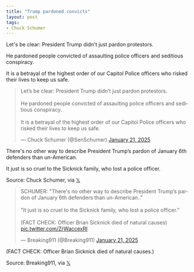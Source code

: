 ```yaml
---
title: "Trump pardoned convicts"
layout: post
tags:
- Chuck Schumer
---
```


Let's be clear: President Trump didn't just pardon protestors.

He pardoned people convicted of assaulting police officers and seditious conspiracy.

It is a betrayal of the highest order of our Capitol Police officers who risked their lives to keep us safe.

<blockquote class="twitter-tweet"><p lang="en" dir="ltr">Let’s be clear: President Trump didn’t just pardon protestors.<br><br>He pardoned people convicted of assaulting police officers and seditious conspiracy.<br><br>It is a betrayal of the highest order of our Capitol Police officers who risked their lives to keep us safe.</p>&mdash; Chuck Schumer (@SenSchumer) <a href="https://twitter.com/SenSchumer/status/1881809343559205219?ref_src=twsrc%5Etfw">January 21, 2025</a></blockquote>

There's no other way to describe President Trump’s pardon of January 6th defenders than un-American.

It just is so cruel to the Sicknick family, who lost a police officer.

Source: Chuck Schumer, via [𝕏](https://x.com)

<blockquote class="twitter-tweet"><p lang="en" dir="ltr">SCHUMER: &quot;There&#39;s no other way to describe President Trump’s pardon of January 6th defenders than un-American..&quot;<br><br>&quot;It just is so cruel to the Sicknick family, who lost a police officer.&quot;<br><br>(FACT CHECK: Officer Brian Sicknick died of natural causes) <a href="https://t.co/ZrWaccexRI">pic.twitter.com/ZrWaccexRI</a></p>&mdash; Breaking911 (@Breaking911) <a href="https://twitter.com/Breaking911/status/1881799558386311348?ref_src=twsrc%5Etfw">January 21, 2025</a></blockquote> <script async src="https://platform.twitter.com/widgets.js" charset="utf-8"></script>

(FACT CHECK: Officer Brian Sicknick died of natural causes.)

Source: Breaking911, via [𝕏](https://x.com)
